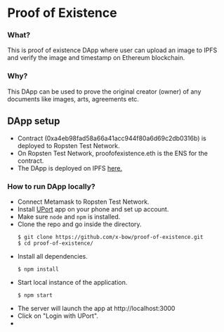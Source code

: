 # Proof of Existence

### What?
This is proof of existence DApp where user can upload an image to IPFS and verify the image and timestamp on Ethereum blockchain.

### Why?
This DApp can be used to prove the original creator (owner) of any documents like images, arts, agreements etc.

## DApp setup
- Contract (0xa4eb98fad58a66a41acc944f80a6d69c2db0316b) is deployed to Ropsten Test Network.
- On Ropsten Test Network, proofofexistence.eth is the ENS for the contract.
- The DApp is deployed on IPFS [here.](https://gateway.ipfs.io/ipfs/QmRz6kLct5qYQtfLNFwwpJ6epcCCok1dbd8oTW5i64TzbA)

### How to run DApp locally?
* Connect Metamask to Ropsten Test Network.
* Install [UPort](https://www.uport.me/) app on your phone and set up account.
* Make sure `node` and `npm` is installed.
* Clone the repo and go inside the directory.
  ```
  $ git clone https://github.com/x-bow/proof-of-existence.git
  $ cd proof-of-existence/
  ```
* Install all dependencies.
  ```
  $ npm install
  ```
*  Start local instance of the application.
    ```
    $ npm start
    ```
* The server will launch the app at http://localhost:3000
* Click on "Login with UPort".
* 
